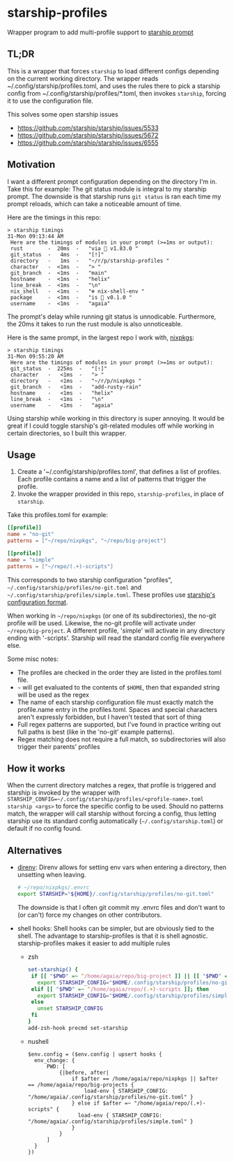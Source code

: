 # starship-profiles

Wrapper program to add multi-profile support to [starship prompt](https://starship.rs/)

## TL;DR

This is a wrapper that forces `starship` to load different configs depending on the current working directory.
The wrapper reads ~/.config/starship/profiles.toml, and uses the rules there to pick a starship config from ~/.config/starship/profiles/\*.toml, then invokes `starship`, forcing it to use the configuration file.

This solves some open starship issues

- https://github.com/starship/starship/issues/5533
- https://github.com/starship/starship/issues/5672
- https://github.com/starship/starship/issues/6555

## Motivation

I want a different prompt configuration depending on the directory I'm in.
Take this for example: The git status module is integral to my starship prompt.
The downside is that starship runs `git status` is ran each time my prompt reloads, which can take a noticeable amount of time.

Here are the timings in this repo:

```console
> starship timings                                                                                                                                                                                                                   31-Mon 09:13:44 AM
 Here are the timings of modules in your prompt (>=1ms or output):
 rust        -  20ms  -   "via  v1.83.0 "
 git_status  -   4ms  -   "[!]"
 directory   -   1ms  -   "~/r/p/starship-profiles "
 character   -  <1ms  -   "> "
 git_branch  -  <1ms  -   "main"
 hostname    -  <1ms  -   "helix"
 line_break  -  <1ms  -   "\n"
 nix_shell   -  <1ms  -   "❄ nix-shell-env "
 package     -  <1ms  -   "is  v0.1.0 "
 username    -  <1ms  -   "agaia"
```

The prompt's delay while running git status is unnodicable. Furthermore, the 20ms it takes to run the rust module is also unnoticeable.

Here is the same prompt, in the largest repo I work with, [nixpkgs](https://github.com/NixOS/nixpkgs):

```console
> starship timings                                                                                                                                                                                                                   31-Mon 09:55:20 AM
 Here are the timings of modules in your prompt (>=1ms or output):
 git_status  -  225ms  -   "[⇡]"
 character   -   <1ms  -   "> "
 directory   -   <1ms  -   "~/r/p/nixpkgs "
 git_branch  -   <1ms  -   "add-rusty-rain"
 hostname    -   <1ms  -   "helix"
 line_break  -   <1ms  -   "\n"
 username    -   <1ms  -   "agaia"
```

Using starship while working in this directory is super annoying. It would be great if I could toggle starship's git-related modules off while working in certain directories, so I built this wrapper.

## Usage

1. Create a '~/.config/starship/profiles.toml', that defines a list of profiles. Each profile contains a name and a list of patterns that trigger the profile.
1. Invoke the wrapper provided in this repo, `starship-profiles`, in place of `starship`.

Take this profiles.toml for example:

```toml
[[profile]]
name = "no-git"
patterns = ["~/repo/nixpkgs", "~/repo/big-project"]

[[profile]]
name = "simple"
patterns = ["~/repo/(.+)-scripts"]
```

This corresponds to two starship configuration "profiles", `~/.config/starship/profiles/no-git.toml` and `~/.config/starship/profiles/simple.toml`.
These profiles use [starship's configuration format](https://starship.rs/config/).

When working in `~/repo/nixpkgs` (or one of its subdirectories), the no-git profile will be used.
Likewise, the no-git profile will activate under `~/repo/big-project`.
A different profile, 'simple' will activate in any directory ending with '-scripts'.
Starship will read the standard config file everywhere else.

Some misc notes:

- The profiles are checked in the order they are listed in the profiles.toml file.
- `~` will get evaluated to the contents of `$HOME`, then that expanded string will be used as the regex
- The name of each starship configuration file must exactly match the profile.name entry in the profiles.toml. Spaces and special characters aren't expressly forbidden, but I haven't tested that sort of thing
- Full regex patterns are supported, but I've found in practice writing out full paths is best (like in the 'no-git' example patterns).
- Regex matching does not require a full match, so subdirectories will also trigger their parents' profiles

## How it works

When the current directory matches a regex, that profile is triggered and starship is invoked by the wrapper with `STARSHIP_CONFIG=~/.config/starship/profiles/<profile-name>.toml starship <args>` to force the specific config to be used.
Should no patterns match, the wrapper will call starship without forcing a config, thus letting starship use its standard config automatically (`~/.config/starship.toml`) or default if no config found.

## Alternatives

- [direnv](https://direnv.net/):
  Direnv allows for setting env vars when entering a directory, then unsetting when leaving.

  ```bash
  # ~/repo/nixpkgs/.envrc
  export STARSHIP="${HOME}/.config/starship/profiles/no-git.toml"
  ```

  The downside is that I often git commit my .envrc files and don't want to (or can't) force my changes on other contributors.

- shell hooks:
  Shell hooks can be simpler, but are obviously tied to the shell. The advantage to starship-profiles is that it is shell agnostic. starship-profiles makes it easier to add multiple rules

  - zsh
    ```zsh
    set-starship() {
     if [[ "$PWD" =~ ^/home/agaia/repo/big-project ]] || [[ "$PWD" =~ ^/home/agaia/repo/nixpkgs ]]; then
       export STARSHIP_CONFIG="$HOME/.config/starship/profiles/no-git.toml"
     elif [[ "$PWD" =~ ^/home/agaia/repo/(.+)-scripts ]]; then
       export STARSHIP_CONFIG="$HOME/.config/starship/profiles/simple.toml"
     else
       unset STARSHIP_CONFIG
     fi
    }
    add-zsh-hook precmd set-starship
    ```
  - nushell
    ```nu
    $env.config = ($env.config | upsert hooks {
      env_change: {
          PWD: [
              {|before, after|
                  if $after == /home/agaia/repo/nixpkgs || $after == /home/agaia/repo/big-projects {
                      load-env { STARSHIP_CONFIG: "/home/agaia/.config/starship/profiles/no-git.toml" }
                  } else if $after =~ "/home/agaia/repo/(.+)-scripts" {
                    load-env { STARSHIP_CONFIG: "/home/agaia/.config/starship/profiles/simple.toml" }
                  }
              }
          ]
      }
    })
    ```
